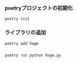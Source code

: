 ### poetryプロジェクトの初期化
`poetry init`

### ライブラリの追加
`poetry add hoge` 

### 
`poetry run python hoge.py`